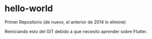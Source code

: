 # hello-world
Primer Repositorio (de nuevo, el anterior de 2014 lo elimine)

Reiniciando esto del GIT debido a que necesito aprender sobre Flutter.
